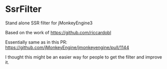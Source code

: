 # SsrFilter
Stand alone SSR filter for jMonkeyEngine3

Based on the work of https://github.com/riccardobl


Essentially same as in this PR: https://github.com/jMonkeyEngine/jmonkeyengine/pull/1144

I thought this might be an easier way for people to get the filter and improve it.
